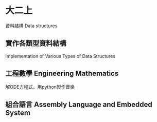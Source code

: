# 大二上
資料結構 Data structures

## 實作各類型資料結構
Implementation of Various Types of Data Structures

## 工程數學 Engineering Mathematics

解ODE方程式，用python製作音樂

## 組合語言 Assembly Language and Embedded System

